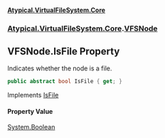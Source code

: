 #### [Atypical.VirtualFileSystem.Core](VirtualFileSystem.md 'VirtualFileSystem')
### [Atypical.VirtualFileSystem.Core](VirtualFileSystem.md#Atypical.VirtualFileSystem.Core 'Atypical.VirtualFileSystem.Core').[VFSNode](VFSNode.md 'Atypical.VirtualFileSystem.Core.VFSNode')

## VFSNode.IsFile Property

Indicates whether the node is a file.

```csharp
public abstract bool IsFile { get; }
```

Implements [IsFile](IVirtualFileSystemNode.IsFile.md 'Atypical.VirtualFileSystem.Core.Contracts.IVirtualFileSystemNode.IsFile')

#### Property Value
[System.Boolean](https://docs.microsoft.com/en-us/dotnet/api/System.Boolean 'System.Boolean')